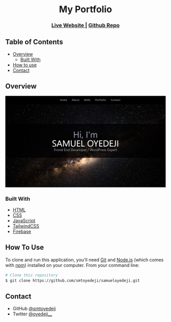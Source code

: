 <h1 align="center">My Portfolio</h1>


<div align="center">
  <h3>
    <a href="https://smtoyedeji.github.io/samueloyedeji/" target="_blank">
      Live Website
    </a>
    <span> | </span>
    <a href="https://github.com/smtoyedeji/samueloyedeji.git">
      Github Repo
    </a>
  </h3>
</div>

## Table of Contents

- [Overview](#overview)
  - [Built With](#built-with)
- [How to use](#how-to-use)
- [Contact](#contact)


## Overview

![screenshot](myportfolio.png)


### Built With

- [HTML]()
- [CSS]()
- [JavaScript]()
- [TailwindCSS](https://tailwindcss.com/)
- [Firebase](https://firebase.google.com/)


## How To Use

To clone and run this application, you'll need [Git](https://git-scm.com) and [Node.js](https://nodejs.org/en/download/) (which comes with [npm](http://npmjs.com)) installed on your computer. From your command line:

```bash
# Clone this repository
$ git clone https://github.com/smtoyedeji/samueloyedeji.git
```


## Contact

- GitHub [@smtoyedeji](https://github.com/smtoyedeji)
- Twitter [@oyedeji__](https://twitter.com/oyedeji__)
